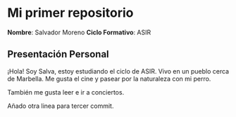 # Mi primer repositorio

**Nombre**: Salvador Moreno
**Ciclo Formativo**: ASIR	

## Presentación Personal
¡Hola! Soy Salva, estoy estudiando el ciclo de ASIR. Vivo en un pueblo cerca de Marbella. Me gusta el cine y pasear por la naturaleza con mi perro.

También me gusta leer e ir a conciertos.

Añado otra linea para tercer commit.
